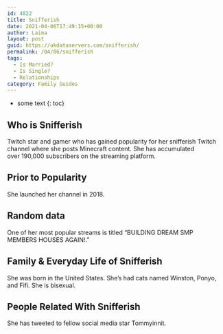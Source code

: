 ```yaml
---
id: 4822
title: Snifferish
date: 2021-04-06T17:49:15+00:00
author: Laima
layout: post
guid: https://ukdataservers.com/snifferish/
permalink: /04/06/snifferish
tags:
  - Is Married?
  - Is Single?
  - Relationships
category: Family Guides
---
```


* some text
{: toc}


## Who is Snifferish
                  
                  
                  
Twitch star and gamer who has gained popularity for her snifferish Twitch channel where she posts Minecraft content. She has accumulated over 190,000 subscribers on the streaming platform. 
                  
              
            
              
            
                
                
                
## Prior to Popularity
                  
                  
                  
She launched her channel in 2018. 
                  
              
            
              
            
                
                
                
## Random data
                  
                  
                  
One of her most popular streams is titled &#8220;BUILDING DREAM SMP MEMBERS HOUSES AGAIN!.&#8221;
                  
              
            
              
            
                
                
                
## Family & Everyday Life of Snifferish
                  
                  
                  
She was born in the United States. She&#8217;s had cats named Winston, Ponyo, and Fifi. She is bisexual.
                  
              
            
              
            
                
                
                
## People Related With Snifferish
                  
                  
                  
She has tweeted to fellow social media star Tommyinnit.
                  
              
            
              
            
                
              
            
              
              
            
            
              
            
          
          
          